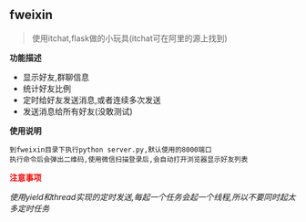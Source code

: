 ## fweixin
>使用itchat,flask做的小玩具(itchat可在阿里的源上找到)

**功能描述**

 * 显示好友,群聊信息
 * 统计好友比例
 * 定时给好友发送消息,或者连续多次发送
 * 发送消息给所有好友(没敢测试)
 
**使用说明**

```
到fweixin目录下执行python server.py,默认使用的8000端口
执行命令后会弹出二维码,使用微信扫描登录后,会自动打开浏览器显示好友列表
```
**<font color=red>**注意事项**</font>**

*使用yield和thread实现的定时发送,每起一个任务会起一个线程,所以不要同时起太多定时任务*

